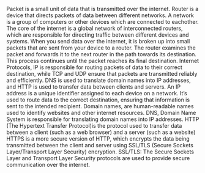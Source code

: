 Packet is a small unit of data that is transmitted over the internet.
Router is a device that directs packets of data between different networks.
A network is a group of computers or other devices which are connected to eachother.
The core of the internet is a global network of interconnected routers, which are responsible for directing traffic between different devices and systems. When you send data over the internet, it is broken up into small packets that are sent from your device to a router. The router examines the packet and forwards it to the next router in the path towards its destination. This process continues until the packet reaches its final destination.
Internet Protocols, IP is responsible for routing packets of data to their correct destination, while TCP and UDP ensure that packets are transmitted reliably and efficiently. DNS is used to translate domain names into IP addresses, and HTTP is used to transfer data between clients and servers.
An IP address is a unique identifier assigned to each device on a network. It’s used to route data to the correct destination, ensuring that information is sent to the intended recipient.
Domain names, are human-readable names used to identify websites and other internet resources.
DNS, Domain Name System is responsible for translating domain names into IP addresses.
HTTP (The Hypertext Transfer Protocol)is the protocol used to transfer data between a client (such as a web browser) and a server (such as a website)        HTTPS is a more secure version of HTTP, which encrypts the data being transmitted between the client and server using SSL/TLS (Secure Sockets Layer/Transport Layer Security) encryption.
SSL/TLS: The Secure Sockets Layer and Transport Layer Security protocols are used to provide secure communication over the internet.